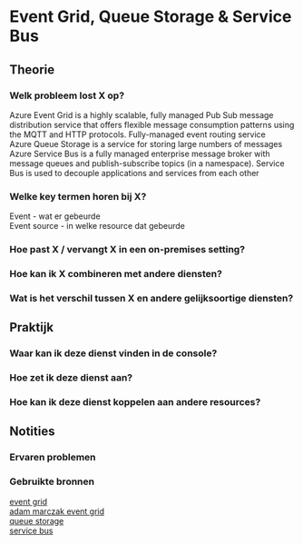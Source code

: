# Event Grid, Queue Storage & Service Bus

## Theorie
### Welk probleem lost X op?
Azure Event Grid is a highly scalable, fully managed Pub Sub message distribution service that offers flexible message consumption patterns using the MQTT and HTTP protocols. Fully-managed event routing service  
Azure Queue Storage is a service for storing large numbers of messages  
Azure Service Bus is a fully managed enterprise message broker with message queues and publish-subscribe topics (in a namespace). Service Bus is used to decouple applications and services from each other  

### Welke key termen horen bij X?
Event - wat er gebeurde  
Event source - in welke resource dat gebeurde  

### Hoe past X / vervangt X in een on-premises setting?

### Hoe kan ik X combineren met andere diensten?

### Wat is het verschil tussen X en andere gelijksoortige diensten?


## Praktijk
### Waar kan ik deze dienst vinden in de console?

### Hoe zet ik deze dienst aan?

### Hoe kan ik deze dienst koppelen aan andere resources?

## Notities
### Ervaren problemen

### Gebruikte bronnen
[event grid](https://learn.microsoft.com/en-us/azure/event-grid/overview)  
[adam marczak event grid](https://www.youtube.com/watch?v=TujzkSxJzIA)  
[queue storage](https://learn.microsoft.com/en-us/azure/storage/queues/storage-queues-introduction)  
[service bus](https://learn.microsoft.com/en-us/azure/service-bus-messaging/service-bus-messaging-overview)  